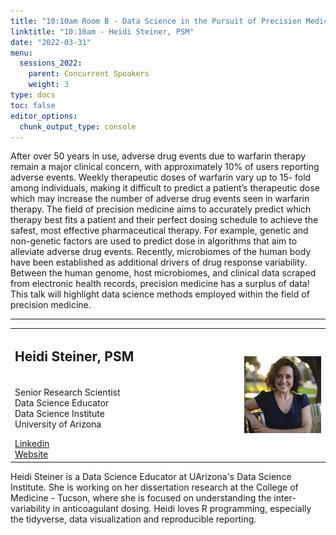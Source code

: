 ```yaml
---
title: "10:10am Room B - Data Science in the Pursuit of Precision Medicine in Warfarin Therapy "
linktitle: "10:10am - Heidi Steiner, PSM"
date: "2022-03-31"
menu:
  sessions_2022:
    parent: Concurrent Speakers
    weight: 3
type: docs
toc: false
editor_options:
  chunk_output_type: console
---
```


<p>After over 50 years in use, adverse drug events due to warfarin therapy remain a major clinical concern, with approximately 10% of users reporting adverse events. Weekly therapeutic doses of warfarin vary up to 15- fold among individuals, making it difficult to predict a patient’s therapeutic dose which may increase the number of adverse drug events seen in warfarin therapy. The field of precision medicine aims to accurately predict which therapy best fits a patient and their perfect dosing schedule to achieve the safest, most effective pharmaceutical therapy. For example, genetic and non-genetic factors are used to predict dose in algorithms that aim to alleviate adverse drug events. Recently, microbiomes of the human body have been established as additional drivers of drug response variability. Between the human genome, host microbiomes, and clinical data scraped from electronic health records, precision medicine has a surplus of data! This talk will highlight data science methods employed within the field of precision medicine.</p>

<hr style="width: 100%; text-align: center; margin-left: 0;" />


<TABLE class="bio-table">
<TR>
<TD width=70%><h2>Heidi Steiner, PSM</h2></TD>

<TD>
<TD ROWSPAN="4"><img style="float: right;" src="img/heidi-steiner.jpg" width="250" /></TD>
</TR>
<TR>
<TD ROWSPAN="3">
  <p>Senior Research Scientist<br>
  Data Science Educator<br>
  Data Science Institute<br>
  University of Arizona</p>
  <i class="fab fa-linkedin"></i> <a href="https://www.linkedin.com/in/heidiesteiner/" target="_blank" rel="noopener">Linkedin</a><br>
  <i class="fa fa-link"></i> <a href="https://github.com/hidyverse" target="_blank" rel="noopener">Website</a><br>
</TD>
<TD>
</TD>
</TR>
<TR>
<TD>
</TD>
</TR>
</TABLE>
<p>Heidi Steiner is a Data Science Educator at UArizona's Data Science Institute. She is working on her dissertation research at the College of Medicine - Tucson, where she is focused on understanding the inter-variability in anticoagulant dosing. Heidi loves R programming, especially the tidyverse, data visualization and reproducible reporting.  </p>